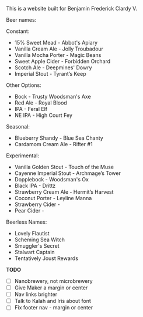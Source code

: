 This is a website built for Benjamin Frederick Clardy V.

Beer names:

Constant:
* 15% Sweet Mead - Abbot's Apiary
* Vanilla Cream Ale - Jolly Troubadour
* Vanilla Mocha Porter - Magic Beans
* Sweet Apple Cider - Forbidden Orchard
* Scotch Ale - Deepmines' Dowry
* Imperial Stout - Tyrant’s Keep

Other Options:
* Bock - Trusty Woodsman's Axe
* Red Ale - Royal Blood
* IPA - Feral Elf
* NE IPA - High Court Fey

Seasonal:
* Blueberry Shandy - Blue Sea Chanty
* Cardamom Cream Ale - Rifter #1

Experimental:
* Vanilla Golden Stout - Touch of the Muse
* Cayenne Imperial Stout - Archmage’s Tower
* Dopplebock - Woodsman's Ox
* Black IPA - Drittz
* Strawberry Cream Ale - Hermit’s Harvest
* Coconut Porter - Leyline Manna
* Strawberry Cider -
* Pear Cider -

Beerless Names:
* Lovely Flautist
* Scheming Sea Witch
* Smuggler's Secret
* Stalwart Captain
* Tentatively Joust Rewards

**TODO**

- [ ] Nanobrewery, not microbrewery
- [ ] Give Maker a margin or center
- [ ] Nav links brighter
- [ ] Talk to Kalah and Iris about font
- [ ] Fix footer nav - margin or center

